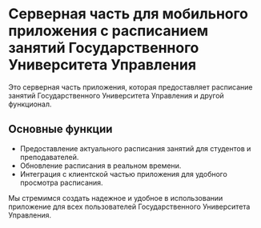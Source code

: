 # Серверная часть для мобильного приложения c расписанием занятий Государственного Университета Управления

Это серверная часть приложения, которая предоставляет расписание занятий Государственного Университета Управления и другой функционал. 

## Основные функции

- Предоставление актуального расписания занятий для студентов и преподавателей.
- Обновление расписания в реальном времени.
- Интеграция с клиентской частью приложения для удобного просмотра расписания.

Мы стремимся создать надежное и удобное в использовании приложение для всех пользователей Государственного Университета Управления.
